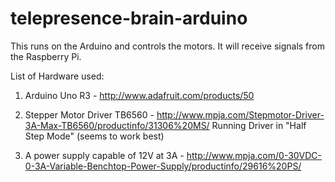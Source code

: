 # telepresence-brain-arduino
This runs on the Arduino and controls the motors. It will receive signals from the Raspberry Pi.

List of Hardware used:

1. Arduino Uno R3 - http://www.adafruit.com/products/50

2. Stepper Motor Driver TB6560 - http://www.mpja.com/Stepmotor-Driver-3A-Max-TB6560/productinfo/31306%20MS/
    Running Driver in "Half Step Mode" (seems to work best)

3. A power supply capable of 12V at 3A - http://www.mpja.com/0-30VDC-0-3A-Variable-Benchtop-Power-Supply/productinfo/29616%20PS/
